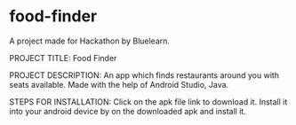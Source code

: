 # food-finder
A project made for Hackathon by Bluelearn.

PROJECT TITLE: 
Food Finder

PROJECT DESCRIPTION:
An app which finds restaurants around you with seats available.
Made with the help of Android Studio, Java.

STEPS FOR INSTALLATION:
Click on the apk file link to download it.
Install it into your android device by on the downloaded apk and install it.
